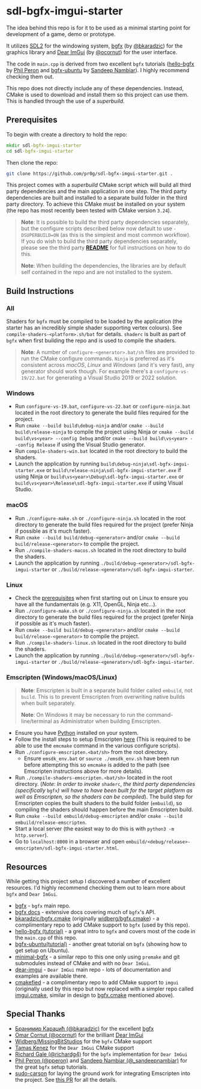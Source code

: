 # sdl-bgfx-imgui-starter

The idea behind this repo is for it to be used as a minimal starting point for development of a game, demo or prototype.

It utilizes [SDL2](https://www.libsdl.org/index.php) for the windowing system, [bgfx](https://github.com/bkaradzic/bgfx) (by [@bkaradzic](https://twitter.com/bkaradzic)) for the graphics library and [Dear ImGui](https://github.com/ocornut/imgui) (by [@ocornut](https://twitter.com/ocornut)) for the user interface.

The code in `main.cpp` is derived from two excellent `bgfx` tutorials ([hello-bgfx](https://dev.to/pperon/hello-bgfx-4dka) by [Phil Peron](https://twitter.com/pperon) and [bgfx-ubuntu](https://www.sandeepnambiar.com/getting-started-with-bgfx/) by [Sandeep Nambiar](https://twitter.com/_sandeepnambiar)). I highly recommend checking them out.

This repo does not directly include any of these dependencies. Instead, CMake is used to download and install them so this project can use them. This is handled through the use of a _superbuild_.

## Prerequisites

To begin with create a directory to hold the repo:

```bat
mkdir sdl-bgfx-imgui-starter
cd sdl-bgfx-imgui-starter
```

Then clone the repo:

```bash
git clone https://github.com/pr0g/sdl-bgfx-imgui-starter.git .
```

This project comes with a _superbuild_ CMake script which will build all third party dependencies and the main application in one step. The third party dependencies are built and installed to a separate build folder in the third party directory. To achieve this CMake must be installed on your system (the repo has most recently been tested with CMake version `3.24`).

> __Note__: It is possible to build the third party dependencies separately, but the configure scripts described below now default to use `-DSUPERBUILD=ON` (as this is the simplest and most common workflow). If you do wish to build the third party dependencies separately, please see the third party [__README__](third-party/README.md) for full instructions on how to do this.
>
> __Note__: When building the dependencies, the libraries are by default self contained in the repo and are not installed to the system.

## Build Instructions

### All

Shaders for `bgfx` must be compiled to be loaded by the application (the starter has an incredibly simple shader supporting vertex colours). See `compile-shaders-<platform>.sh/bat` for details. `shaderc` is built as part of `bgfx` when first building the repo and is used to compile the shaders.

> __Note__: A number of `configure-<generator>.bat/sh` files are provided to run the CMake configure commands. `Ninja` is preferred as it's consistent across _macOS_, _Linux_ and _Windows_ (and it's very fast), any generator should work though. For example there's a `configure-vs-19/22.bat` for generating a Visual Studio 2019 or 2022 solution.

### Windows

- Run `configure-vs-19.bat`, `configure-vs-22.bat` or `configure-ninja.bat` located in the root directory to generate the build files required for the project.
- Run `cmake --build build\debug-ninja` and/or `cmake --build build\release-ninja` to compile the project using Ninja or `cmake --build build\vs<year> --config Debug` and/or `cmake --build build\vs<year> --config Release` if using the Visual Studio generator.
- Run `compile-shaders-win.bat` located in the root directory to build the shaders.
- Launch the application by running `build\debug-ninja\sdl-bgfx-imgui-starter.exe` or `build\release-ninja\sdl-bgfx-imgui-starter.exe` if using Ninja or `build\vs<year>\Debug\sdl-bgfx-imgui-starter.exe` or `build\vs<year>\Release\sdl-bgfx-imgui-starter.exe` if using Visual Studio.

### macOS

- Run `./configure-make.sh` or `./configure-ninja.sh` located in the root directory to generate the build files required for the project (prefer Ninja if possible as it's much faster).
- Run `cmake --build build/debug-<generator>` and/or `cmake --build build/release-<generator>` to compile the project.
- Run `./compile-shaders-macos.sh` located in the root directory to build the shaders.
- Launch the application by running `./build/debug-<generator>/sdl-bgfx-imgui-starter` or `./build/release-<generator>/sdl-bgfx-imgui-starter`.

### Linux

- Check the [prerequisites](third-party/README.md#linux) when first starting out on Linux to ensure you have all the fundamentals (e.g. X11, OpenGL, Ninja etc...).
- Run `./configure-make.sh` or `./configure-ninja.sh` located in the root directory to generate the build files required for the project (prefer Ninja if possible as it's much faster).
- Run `cmake --build build/debug-<generator>` and/or `cmake --build build/release-<generator>` to compile the project.
- Run `./compile-shaders-linux.sh` located in the root directory to build the shaders.
- Launch the application by running `./build/debug-<generator>/sdl-bgfx-imgui-starter` or `./build/release-<generator>/sdl-bgfx-imgui-starter`.

### Emscripten (Windows/macOS/Linux)

> __Note__: Emscripten is built in a separate build folder called `embuild`, not `build`. This is to prevent Emscripten from overwriting native builds when built separately.
>
> __Note__: On Windows it may be necessary to run the command-line/terminal as Administrator when building Emscripten.

- Ensure you have [Python](https://www.python.org/downloads) installed on your system.
- Follow the install steps to setup Emscripten [here](https://emscripten.org/docs/getting_started/downloads.html) (This is required to be able to use the `emcmake` command in the various configure scripts).
- Run `./configure-emscripten.<bat/sh>` from the root directory.
  - Ensure `emsdk_env.bat` or `source ./emsdk_env.sh` have been run before attempting this so `emcmake` is added to the path (see Emscripten instructions above for more details).
- Run `./compile-shaders-emscripten.<bat/sh>` located in the root directory. (_Note: In order to invoke_ `shaderc`, _the third party dependencies (specifically_  `bgfx`_) will have to have been built for the target platform as well as Emscripten, so the shaders can be compiled_). The build step for Emscripten copies the built shaders to the build folder (`embuild`), so compiling the shaders should happen before the main Emscripten build.
- Run `cmake --build embuild/debug-emscripten` and/or `cmake --build embuild/release-emscripten`.
- Start a local server (the easiest way to do this is with `python3 -m http.server`).
- Go to `localhost:8000` in a browser and open `embuild/<debug/release>-emscripten/sdl-bgfx-imgui-starter.html`.

## Resources

While getting this project setup I discovered a number of excellent resources. I'd highly recommend checking them out to learn more about `bgfx` and `Dear ImGui`.

- [bgfx](https://github.com/bkaradzic/bgfx) - `bgfx` main repo.
- [bgfx docs](https://bkaradzic.github.io/bgfx/index.html) - extensive docs covering much of `bgfx`'s API.
- [bkaradzic/bgfx.cmake](https://github.com/bkaradzic/bgfx.cmake) (originally [widberg/bgfx.cmake](https://github.com/widberg/bgfx.cmake)) - a complimentary repo to add CMake support to `bgfx` (used by this repo).
- [hello-bgfx (tutorial)](https://dev.to/pperon/hello-bgfx-4dka) - a great intro to `bgfx` and covers most of the code in the `main.cpp` of this repo.
- [bgfx-ubuntu(tutorial)](https://www.sandeepnambiar.com/getting-started-with-bgfx/) - another great tutorial on `bgfx` (showing how to get setup on Ubuntu).
- [minimal-bgfx](https://github.com/jpcy/bgfx-minimal-example) - a similar repo to this one only using `premake` and git submodules instead of CMake and with no `Dear ImGui`.
- [dear-imgui](https://github.com/ocornut/imgui) - `Dear ImGui` main repo - lots of documentation and examples are available there.
- [cmakefied](https://github.com/tamaskenez/cmakefied) - a complimentary repo to add CMake support to `imgui` (originally used by this repo but now replaced with a simpler repo called [imgui.cmake](https://github.com/pr0g/imgui.cmake), similar in design to [bgfx.cmake](https://github.com/bkaradzic/bgfx.cmake) mentioned above).

## Special Thanks

- [Бранимир Караџић (@bkaradzic)](https://twitter.com/bkaradzic) for the excellent [bgfx](https://github.com/bkaradzic/bgfx)
- [Omar Cornut (@ocornut)](https://twitter.com/ocornut) for the brilliant [Dear ImGui](https://github.com/ocornut/imgui)
- [Widberg/MissingBitStudios](https://github.com/widberg) for the `bgfx` CMake support
- [Tamas Kenez](https://github.com/tamaskenez) for the `Dear ImGui` CMake support
- [Richard Gale (@richardg4)](https://twitter.com/richardg4) for the `bgfx` implementation for `Dear ImGui`
- [Phil Peron (@pperon)](https://twitter.com/pperon) and [Sandeep Nambiar (@_sandeepnambiar)](https://twitter.com/_sandeepnambiar) for the great `bgfx` setup tutorials.
- [sudo-carson](https://github.com/sudo-carson) for laying the ground work for integrating Emscripten into the project. See [this PR](https://github.com/pr0g/sdl-bgfx-imgui-starter/pull/8) for all the details.
